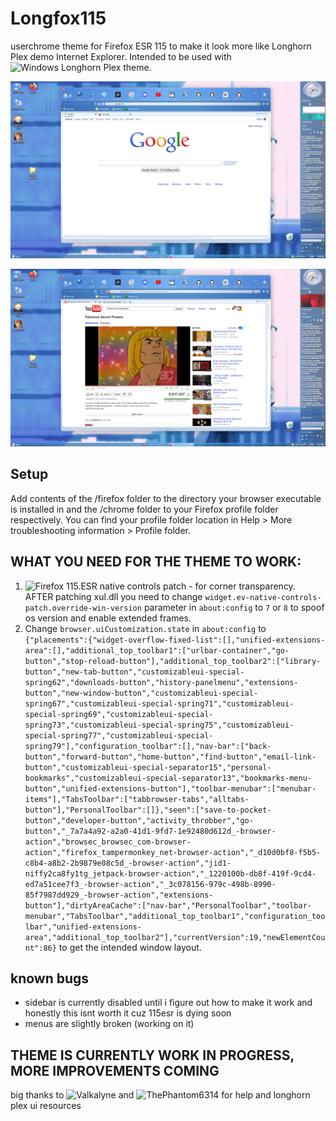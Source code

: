# Longfox115
userchrome theme for Firefox ESR 115 to make it look more like Longhorn Plex demo Internet Explorer. Intended to be used with ![Windows Longhorn Plex theme](https://github.com/valkalyne/demoplex).

![alt text](https://github.com/notzetkin/Longfox-Plexplorer/blob/master/image.png?raw=true)

![alt text](https://github.com/notzetkin/Longfox-Plexplorer/blob/master/image2.png?raw=true)

## Setup

Add contents of the /firefox folder to the directory your browser executable is installed in and the /chrome folder to your Firefox profile folder respectively. You can find your profile folder location in Help > More troubleshooting information > Profile folder.

## WHAT YOU NEED FOR THE THEME TO WORK:
1. ![Firefox 115.ESR native controls patch](https://github.com/kawapure/firefox-native-controls) - for corner transparency. AFTER patching xul.dll you need to change ``widget.ev-native-controls-patch.override-win-version`` parameter in ``about:config`` to ``7`` or ``8`` to spoof os version and enable extended frames.
2. Change ``browser.uiCustomization.state`` in ``about:config`` to ``{"placements":{"widget-overflow-fixed-list":[],"unified-extensions-area":[],"additional_top_toolbar1":["urlbar-container","go-button","stop-reload-button"],"additional_top_toolbar2":["library-button","new-tab-button","customizableui-special-spring62","downloads-button","history-panelmenu","extensions-button","new-window-button","customizableui-special-spring67","customizableui-special-spring71","customizableui-special-spring69","customizableui-special-spring73","customizableui-special-spring75","customizableui-special-spring77","customizableui-special-spring79"],"configuration_toolbar":[],"nav-bar":["back-button","forward-button","home-button","find-button","email-link-button","customizableui-special-separator15","personal-bookmarks","customizableui-special-separator13","bookmarks-menu-button","unified-extensions-button"],"toolbar-menubar":["menubar-items"],"TabsToolbar":["tabbrowser-tabs","alltabs-button"],"PersonalToolbar":[]},"seen":["save-to-pocket-button","developer-button","activity_throbber","go-button","_7a7a4a92-a2a0-41d1-9fd7-1e92480d612d_-browser-action","browsec_browsec_com-browser-action","firefox_tampermonkey_net-browser-action","_d10d0bf8-f5b5-c8b4-a8b2-2b9879e08c5d_-browser-action","jid1-niffy2ca8fy1tg_jetpack-browser-action","_1220100b-db8f-419f-9cd4-ed7a51cee7f3_-browser-action","_3c078156-979c-498b-8990-85f7987dd929_-browser-action","extensions-button"],"dirtyAreaCache":["nav-bar","PersonalToolbar","toolbar-menubar","TabsToolbar","additional_top_toolbar1","configuration_toolbar","unified-extensions-area","additional_top_toolbar2"],"currentVersion":19,"newElementCount":86}`` to get the intended window layout.

## known bugs
- sidebar is currently disabled until i figure out how to make it work and honestly this isnt worth it cuz 115esr is dying soon
- menus are slightly broken (working on it)

## THEME IS CURRENTLY WORK IN PROGRESS, MORE IMPROVEMENTS COMING

big thanks to ![Valkalyne](https://github.com/valkalyne) and ![ThePhantom6314](https://ThePhantom6314) for help and longhorn plex ui resources
